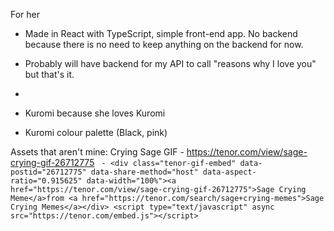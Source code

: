 For her

- Made in React with TypeScript, simple front-end app. No backend because there is no need to keep anything on the backend for now.
- Probably will have backend for my API to call "reasons why I love you" but that's it.
- 

- Kuromi because she loves Kuromi
- Kuromi colour palette (Black, pink)


Assets that aren't mine: 
Crying Sage GIF - https://tenor.com/view/sage-crying-gif-26712775
``` - <div class="tenor-gif-embed" data-postid="26712775" data-share-method="host" data-aspect-ratio="0.915625" data-width="100%"><a href="https://tenor.com/view/sage-crying-gif-26712775">Sage Crying Meme</a>from <a href="https://tenor.com/search/sage+crying-memes">Sage Crying Memes</a></div> <script type="text/javascript" async src="https://tenor.com/embed.js"></script>```



